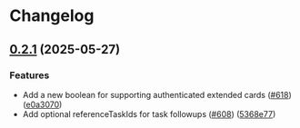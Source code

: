 # Changelog

## [0.2.1](https://github.com/google-a2a/A2A/compare/v0.2.0...v0.2.1) (2025-05-27)

### Features

* Add a new boolean for supporting authenticated extended cards ([#618](https://github.com/google-a2a/A2A/issues/618)) ([e0a3070](https://github.com/google-a2a/A2A/commit/e0a3070fc289110d43faf2e91b4ffe3c29ef81da))
* Add optional referenceTaskIds for task followups ([#608](https://github.com/google-a2a/A2A/issues/608)) ([5368e77](https://github.com/google-a2a/A2A/commit/5368e7728cb523caf1a9218fda0b1646325f524b))
